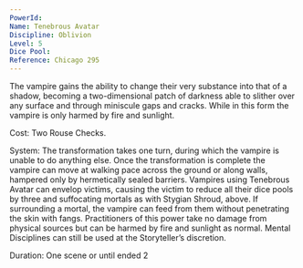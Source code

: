 ```yaml
---
PowerId: 
Name: Tenebrous Avatar
Discipline: Oblivion
Level: 5
Dice Pool: 
Reference: Chicago 295
---
```

The vampire gains the ability to change their very substance into that of a shadow, becoming a two-dimensional patch of darkness able to slither over any surface and through miniscule gaps and cracks. While in this form the vampire is only harmed by fire and sunlight. 

Cost: Two Rouse Checks. 

System: The transformation takes one turn, during which the vampire is unable to do anything else. Once the transformation is complete the vampire can move at walking pace across the ground or along walls, hampered only by hermetically sealed barriers. Vampires using Tenebrous Avatar can envelop victims, causing the victim to reduce all their dice pools by three and suffocating mortals as with Stygian Shroud, above. If surrounding a mortal, the vampire can feed from them without penetrating the skin with fangs. Practitioners of this power take no damage from physical sources but can be harmed by fire and sunlight as normal. Mental Disciplines can still be used at the Storyteller’s discretion. 

Duration: One scene or until ended 2
